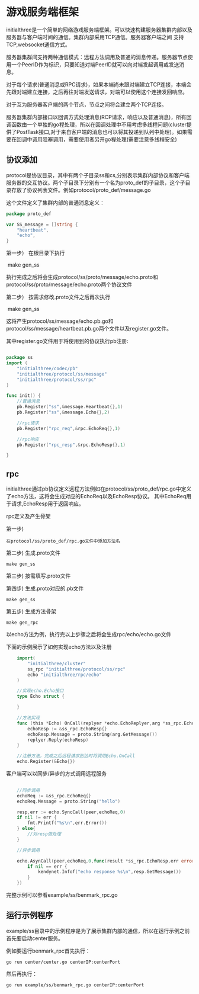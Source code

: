 # 游戏服务端框架 

initialthree是一个简单的网络游戏服务端框架。可以快速构建服务器集群内部以及服务器与客户端时间的通信。集群内部采用TCP通信。服务器客户端之间
支持TCP,websocket通信方式。

服务器集群间支持两种通信模式：远程方法调用及普通的消息传递。服务器节点使用一个PeerID作为标识，只要知道对端PeerID就可以向对端发起调用或发送消息。

对于每个请求(普通消息或RPC请求)，如果本端尚未跟对端建立TCP连接，本端会先跟对端建立连接，之后再往对端发送请求，对端可以使用这个连接发回响应。

对于互为服务器客户端的两个节点，节点之间将会建立两个TCP连接。

服务器集群内部接口以回调方式处理消息(RCP请求，响应以及普通消息)，所有回调函数由一个单独的go程处理，所以在回调处理中不用考虑多线程问题(cluster提供了PostTask接口,对于来自客户端的消息也可以将其投递到队列中处理)。如果需要在回调中调用阻塞调用，需要使用者另开go程处理(需要注意多线程安全)


## 协议添加

protocol是协议目录，其中有两个子目录ss和cs,分别表示集群内部协议和客户端服务器的交互协议。两个子目录下分别有一个名为proto_def的子目录，这个子目录存放了协议列表文件。例如protocol/proto_def/message.go

这个文件定义了集群内部的普通消息定义：

```go
package proto_def

var SS_message = []string {
	"heartbeat",
	"echo",
}
```

第一步） 在根目录下执行

​	make gen_ss

执行完成之后将会生成protocol/ss/proto/message/echo.proto和protocol/ss/proto/message/echo.proto两个协议文件


第二步） 按需求修改.proto文件之后再次执行

​	make gen_ss

这将产生protocol/ss/message/echo.pb.go和protocol/ss/message/heartbeat.pb.go两个文件以及register.go文件。

其中register.go文件用于将使用到的协议执行pb注册:

```go

package ss
import (
	"initialthree/codec/pb"
	"initialthree/protocol/ss/message"
	"initialthree/protocol/ss/rpc"
)

func init() {
	//普通消息
	pb.Register("ss",&message.Heartbeat{},1)
	pb.Register("ss",&message.Echo{},2)

	//rpc请求
	pb.Register("rpc_req",&rpc.EchoReq{},1)

	//rpc响应
	pb.Register("rpc_resp",&rpc.EchoResp{},1)

}
```


## rpc

initialthree通过pb协议定义远程方法例如在protocol/ss/proto_def/rpc.go中定义了echo方法，这将会生成对应的EchoReq以及EchoResp协议。
其中EchoReq用于请求,EchoResp用于返回响应。

rpc定义及产生骨架

第一步)

	在protocol/ss/proto_def/rpc.go文件中添加方法名

第二步) 生成.proto文件

	make gen_ss

第三步) 按需填写.proto文件

第四步) 生成.proto对应的.pb文件

	make gen_ss

第五步) 生成方法骨架

	make gen_rpc

以echo方法为例，执行完以上步骤之后将会生成rpc/echo/echo.go文件

下面的示例展示了如何实现echo方法以及注册


```go
	import(
		"initialthree/cluster"
		ss_rpc "initialthree/protocol/ss/rpc"
		echo "initialthree/rpc/echo"
	)

	//实现echo.Echo接口
	type Echo struct {

	}

	//方法实现
	func (this *Echo) OnCall(replyer *echo.EchoReplyer,arg *ss_rpc.EchoReq) {
		echoResp := &ss_rpc.EchoResp{}
		echoResp.Message = proto.String(arg.GetMessage())
		replyer.Reply(echoResp)	
	}

	//注册方法，完成之后远程请求到达时将调用Echo.OnCall
	echo.Register(&Echo{})	

```

客户端可以以同步/异步的方式调用远程服务

```go
	
	//同步调用
	echoReq := &ss_rpc.EchoReq{}
	echoReq.Message = proto.String("hello")

	resp,err := echo.SyncCall(peer,echoReq,0)
	if nil != err {
		fmt.Printf("%s\n",err.Error())
	} else{
		//对resp做处理
	}

	//异步调用

	echo.AsynCall(peer,echoReq,0,func(result *ss_rpc.EchoResp,err error){
		if nil == err {
			kendynet.Infof("echo response %s\n",resp.GetMessage())
		}
	})

```


完整示例可以参看example/ss/benmark_rpc.go

## 运行示例程序

example/ss目录中的示例程序是为了展示集群内部的通信，所以在运行示例之前首先要启动center服务。

例如要运行benmark_rpc首先执行：

	go run center/center.go centerIP:centerPort

然后再执行：

	go run example/ss/benmark_rpc.go centerIP:centerPort



